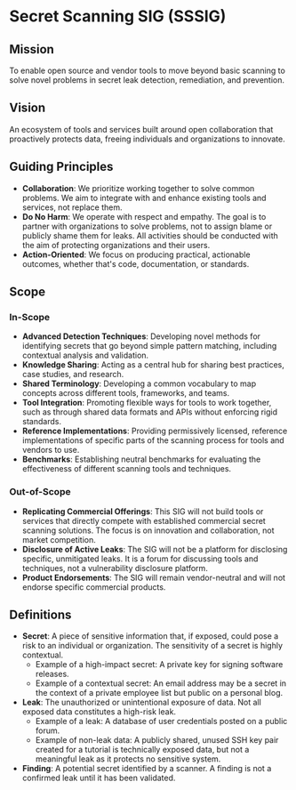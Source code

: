 # **Secret Scanning SIG (SSSIG)**

## **Mission**

To enable open source and vendor tools to move beyond basic scanning to solve
novel problems in secret leak detection, remediation, and prevention.

## **Vision**

An ecosystem of tools and services built around open collaboration that
proactively protects data, freeing individuals and organizations to innovate.

## **Guiding Principles**

* **Collaboration**: We prioritize working together to solve common problems.
  We aim to integrate with and enhance existing tools and services, not replace
  them.
* **Do No Harm**: We operate with respect and empathy. The goal is to partner
  with organizations to solve problems, not to assign blame or publicly shame
  them for leaks. All activities should be conducted with the aim of protecting
  organizations and their users.
* **Action-Oriented**: We focus on producing practical, actionable outcomes,
  whether that's code, documentation, or standards.

## **Scope**

### **In-Scope**

* **Advanced Detection Techniques**: Developing novel methods for identifying
  secrets that go beyond simple pattern matching, including contextual analysis
  and validation.
* **Knowledge Sharing**: Acting as a central hub for sharing best practices,
  case studies, and research.
* **Shared Terminology**: Developing a common vocabulary to map concepts across
  different tools, frameworks, and teams.
* **Tool Integration**: Promoting flexible ways for tools to work together,
  such as through shared data formats and APIs without enforcing rigid
  standards.
* **Reference Implementations**: Providing permissively licensed, reference
  implementations of specific parts of the scanning process for tools and
  vendors to use.
* **Benchmarks**: Establishing neutral benchmarks for evaluating the
  effectiveness of different scanning tools and techniques.

### **Out-of-Scope**

* **Replicating Commercial Offerings**: This SIG will not build tools or
  services that directly compete with established commercial secret scanning
  solutions. The focus is on innovation and collaboration, not market
  competition.
* **Disclosure of Active Leaks**: The SIG will not be a platform for disclosing
  specific, unmitigated leaks. It is a forum for discussing tools and
  techniques, not a vulnerability disclosure platform.
* **Product Endorsements**: The SIG will remain vendor-neutral and will not
  endorse specific commercial products.

## **Definitions**

* **Secret**: A piece of sensitive information that, if exposed, could pose a
  risk to an individual or organization. The sensitivity of a secret is highly
  contextual.
  * Example of a high-impact secret: A private key for signing software
    releases.
  * Example of a contextual secret: An email address may be a secret in the
    context of a private employee list but public on a personal blog.
* **Leak**: The unauthorized or unintentional exposure of data. Not all exposed
  data constitutes a high-risk leak.
  * Example of a leak: A database of user credentials posted on a public forum.
  * Example of non-leak data: A publicly shared, unused SSH key pair created
    for a tutorial is technically exposed data, but not a meaningful leak as it
    protects no sensitive system.
* **Finding**: A potential secret identified by a scanner. A finding is not a
  confirmed leak until it has been validated.
